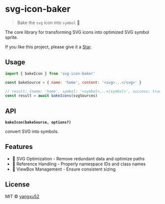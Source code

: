 # svg-icon-baker

> Bake the `svg` icon into `symbol` 🍪

The core library for transforming SVG icons into optimized SVG symbol sprite.

If you like this project, please give it a [Star](https://github.com/yangxu52/svg-icon-baker).

## Usage

```js
import { bakeIcon } from 'svg-icon-baker'

const bakeSource = { name: 'home', content: '<svg>...</svg>' }

// result: {name: 'home', symbol: '<symbol>...</symbol>', success: true}
const result = await bakeIcons(svgSources)
```

## API

**`bakeIcon(bakeSource, options?)`**

convert SVG into symbols.

## Features

- 🎯 SVG Optimization - Remove redundant data and optimize paths
- 🔗 Reference Handling - Properly namespace IDs and class names
- 🎨 ViewBox Management - Ensure consistent sizing

## License

MIT © [yangxu52](https://github.com/yangxu52/svg-icon-baker/blob/main/LICENSE)

